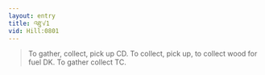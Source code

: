 ```yaml
---
layout: entry
title: འཐུ་√1
vid: Hill:0801
---
```

> To gather, collect, pick up CD. To collect, pick up, to collect wood for fuel DK. To gather collect TC.

